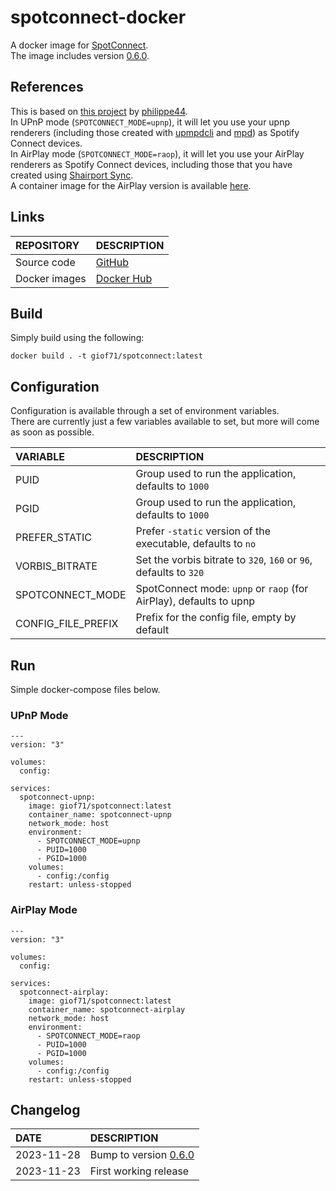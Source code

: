 # spotconnect-docker

A docker image for [SpotConnect](https://github.com/philippe44/SpotConnect).  
The image includes version [0.6.0](https://github.com/philippe44/SpotConnect/releases/tag/0.6.0).  

## References

This is based on [this project](https://github.com/philippe44/SpotConnect) by [philippe44](https://github.com/philippe44).  
In UPnP mode (`SPOTCONNECT_MODE=upnp`), it will let you use your upnp renderers (including those created with [upmpdcli](https://github.com/GioF71/upmpdcli-docker) and [mpd](https://github.com/giof71/mpd-alsa-docker)) as Spotify Connect devices.  
In AirPlay mode (`SPOTCONNECT_MODE=raop`), it will let you use your AirPlay renderers as Spotify Connect devices, including those that you have created using [Shairport Sync](https://github.com/mikebrady/shairport-sync).  
A container image for the AirPlay version is available [here](https://github.com/GioF71/spotconnect-airplay-docker).  

## Links

REPOSITORY|DESCRIPTION
:---|:---
Source code|[GitHub](https://github.com/GioF71/spotconnect-docker)
Docker images|[Docker Hub](https://hub.docker.com/r/giof71/spotconnect)

## Build

Simply build using the following:

```
docker build . -t giof71/spotconnect:latest
```

## Configuration

Configuration is available through a set of environment variables.  
There are currently just a few variables available to set, but more will come as soon as possible.  

VARIABLE|DESCRIPTION
:---|:---
PUID|Group used to run the application, defaults to `1000`
PGID|Group used to run the application, defaults to `1000`
PREFER_STATIC|Prefer `-static` version of the executable, defaults to `no`
VORBIS_BITRATE|Set the vorbis bitrate to `320`, `160` or `96`, defaults to `320`
SPOTCONNECT_MODE|SpotConnect mode: `upnp` or `raop` (for AirPlay), defaults to upnp
CONFIG_FILE_PREFIX|Prefix for the config file, empty by default

## Run

Simple docker-compose files below.  

### UPnP Mode

```
---
version: "3"

volumes:
  config:

services:
  spotconnect-upnp:
    image: giof71/spotconnect:latest
    container_name: spotconnect-upnp
    network_mode: host
    environment:
      - SPOTCONNECT_MODE=upnp
      - PUID=1000
      - PGID=1000
    volumes:
      - config:/config
    restart: unless-stopped
```

### AirPlay Mode

```
---
version: "3"

volumes:
  config:

services:
  spotconnect-airplay:
    image: giof71/spotconnect:latest
    container_name: spotconnect-airplay
    network_mode: host
    environment:
      - SPOTCONNECT_MODE=raop
      - PUID=1000
      - PGID=1000
    volumes:
      - config:/config
    restart: unless-stopped
```

## Changelog

DATE|DESCRIPTION
:---|:---
2023-11-28|Bump to version [0.6.0](https://github.com/philippe44/SpotConnect/releases/tag/0.6.0)
2023-11-23|First working release